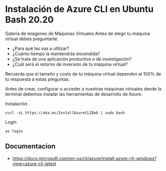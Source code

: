 #		Instalación de Azure CLI en Ubuntu Bash 20.20
Galería de imágenes de Máquinas Virtuales
Antes de elegir tu máquina virtual debes preguntarte:
- ¿Para qué las vas a utilizar?
- ¿Cuánto tiempo la mantendrás encendida?
- ¿Se trata de una aplicación productiva o de investigación?
- ¿Cuál será el retorno de inversión de tu máquina virtual?

Recuerda que el tamaño y costo de tu máquina virtual dependen al 100% de tu respuesta a estas preguntas.

Antes de crear, configurar o acceder a nuestras máquinas virtuales desde la terminal debemos instalar las herramientas de desarrollo de Azure.

Instalación
```b
curl -sL https://aka.ms/InstallAzureCLIDeb | sudo bash
```
Login
```b
az login
```
## Documentacion
- https://docs.microsoft.com/en-us/cli/azure/install-azure-cli-windows?view=azure-cli-latest

